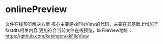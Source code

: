 # onlinePreview
文件在线预览解决方案
核心主要是kkFileView的代码，主要在其基础上增加了fastdfs相关内容 更加符合当前文件在线预览，kkFileView地址：https://github.com/kekingcn/kkFileView
